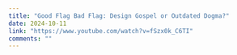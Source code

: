 ```yaml
---
title: "Good Flag Bad Flag: Design Gospel or Outdated Dogma?"
date: 2024-10-11
link: "https://www.youtube.com/watch?v=fSzx0k_C6TI"
comments: ""
---
```


